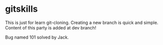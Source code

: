 # gitskills

This is just for learn git-cloning.
Creating a new branch is quick and simple.
Content of this party is added at dev branch!

Bug named 101 solved by Jack.

